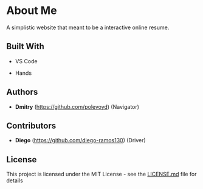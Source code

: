 # About Me

A simplistic website that meant to be a interactive online resume.

## Built With

* VS Code

* Hands


## Authors

* **Dmitry** (https://github.com/polevoyd) (Navigator)

## Contributors

* **Diego** (https://github.com/diego-ramos130) (Driver)

## License

This project is licensed under the MIT License - see the [LICENSE.md](LICENSE.md) file for details
